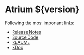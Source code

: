# Atrium ${version}

Following the most important links:
- [Release Notes](https://github.com/robstoll/atrium/releases/tag/v${version})
- [Source Code](https://github.com/robstoll/atrium/tree/v${version})
- [README](https://github.com/robstoll/atrium/blob/v${version}/README.md)
- [KDoc](doc)